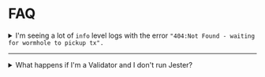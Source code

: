 # FAQ

<details>
<summary>I'm seeing a lot of <code>info</code> level logs with the error <code>"404:Not Found - waiting for wormhole to pickup tx".</code></summary>

This is expected and OK ✅.

Jester is waiting for Wormhole to pick up the transaction which requires finality on Ethereum.
</details>

---

<details>
<summary>What happens if I'm a Validator and I don't run Jester?</summary>

You will see the following error each time you propose a new block:

```log
8:49AM ERR failed to get vote extension from Jester. Ensure Jester is configured and running! err="unavailable: dial tcp [::1]:9091: connect: connection refused" module=server
```

Currently, there are no other consequences.
</details>
